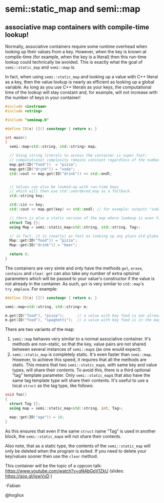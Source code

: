 semi::static_map and semi::map
==============================

associative map containers with compile-time lookup!
----------------------------------------------------

Normally, associative containers require some runtime overhead when looking up their values from a key. However, when the key is known at compile-time (for example, when the key is a literal) then this run-time lookup could technically be avoided. This is exactly what the goal of `semi::static_map` and `semi::map` is.

In fact, when using `semi::static_map` and looking up a value with C++ literal as a key, then the value lookup is nearly as efficient as looking up a global variable. As long as you use C++ literals as your keys, the computational time of the lookup will stay constant and, for example, will not increase with the number of keys in your container!

```c++
#include <iostream>
#include <string>

#include "semimap.h"

#define ID(x) []() constexpr { return x; }

int main()
{
  semi::map<std::string, std::string> map;

  // Using string literals to access the container is super fast:
  // computational complexity remains constant regardless of the number of key, value pairs!
  map.get(ID("food"))  = "pizza";
  map.get(ID("drink")) = "soda";
  std::cout << map.get(ID("drink")) << std::endl;


  // Values can also be looked-up with run-time keys
  // which will then use std::unordered_map as a fallback.
  std::string key;

  std::cin >> key;
  std::cout << map.get(key) << std::endl; // for example: outputs "soda" if key is "drink"

  // there is also a static version of the map where lookeup is even faster
  struct Tag {};
  using Map = semi::static_map<std::string, std::string, Tag>;

  // in fact, it is (nearly) as fast as looking up any plain old global variable
  Map::get(ID("food")) = "pizza";
  Map::get(ID("drink")) = "beer";
  
  return 0;
}
```

The containers are very simle and only have the methods `get`, `erase`, `contains` and `clear`. `get` can also take any number of extra optoinal parameters which will be passed to your value's constructor if the value is not already in the container. As such, `get` is very similar to `std::map`'s `try_emplace`. For example:

```c++
#define ID(x) []() constexpr { return x; }

semi::map<std::string, std::string> m;

m.get(ID("food"), "pizza");      // a value with key food is not already in the map so construct it with the parameter "pizza"
m.get(ID("food"), "spaghetti");  // a value with key food is in the map. The second parameter will not be used
```

There are two variants of the map:

1) `semi::map` behaves very similar to a normal associative container. It's methods are non-static, so that the key, value pairs are not shared between several instances of `semi::map`s (as one would expect).
2) `semi::static_map` is completely static. It's even faster than `semi::map`. However, to achieve this speed, it requires that all the methods are static. This means that two `semi::static_map`s, with same key and value types, will share their contents. To avoid this, there is a third optional "tag" template parameter. Only `semi::static_map`s that also have the same tag template type will share their contents. It's useful to use a local `struct` as the tag type, like follows:

```c++
void foo()
{
  struct Tag {};
  using map = semi::static_map<std::string, int, Tag>;

  map::get(ID("age")) = 18;
}
```

As this ensures that even if the same `struct` name "Tag" is used in another block, the `semi::static_map`s will not share their contents.

Also note, that as a static type, the contents of the `semi::static_map` will only be deleted when the program is exited. If you need to delete your key/values sooner then use the `clear` method.

This container will be the topic of a cppcon talk: https://www.youtube.com/watch?v=qNAbGpV1ZkU (slides: https://goo.gl/igwVxD )

-Fabian

@hogliux